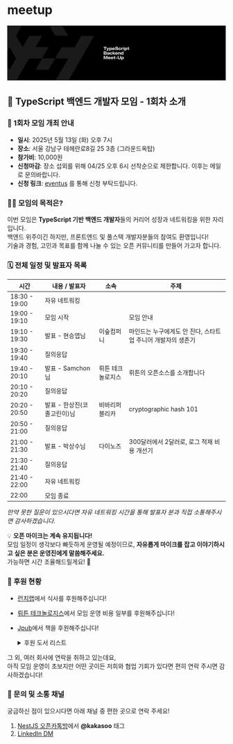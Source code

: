 # meetup

![logo](./public/logo/banner.png)

## 🧪 TypeScript 백엔드 개발자 모임 - 1회차 소개

### 🎉 1회차 모임 개최 안내

- **일시**: 2025년 5월 13일 (화) 오후 7시
- **장소**: 서울 강남구 테헤란로8길 25 3층 (그라운드옥탑)
- **참가비**: 10,000원
- **신청마감**: 장소 섭외를 위해 04/25 오후 6시 선착순으로 제한합니다. 이후는 메일로 문의바랍니다.
- **신청 링크**: [eventus](https://event-us.kr/tsbackendmeetup/event/102317) 를 통해 신청 부탁드립니다.

### 🧑‍💻 모임의 목적은?

이번 모임은 **TypeScript 기반 백엔드 개발자**들의 커리어 성장과 네트워킹을 위한 자리입니다.  
백엔드 위주이긴 하지만, 프론트엔드 및 풀스택 개발자분들의 참여도 환영입니다!  
기술과 경험, 고민과 목표를 함께 나눌 수 있는 오픈 커뮤니티를 만들어 가고자 합니다.

### 🗓️ 전체 일정 및 발표자 목록

| 시간          | 내용 / 발표자               | 소속              | 주제                                                         |
| ------------- | --------------------------- | ----------------- | ------------------------------------------------------------ |
| 18:30 - 19:00 | 자유 네트워킹               |                   |                                                              |
| 19:00 - 19:10 | 모임 시작                   |                   | 모임 안내                                                    |
| 19:10 - 19:30 | 발표 - 현승엽님             | 이숲컴퍼니        | 마인드는 누구에게도 안 진다, 스타트업 주니어 개발자의 생존기 |
| 19:30 - 19:40 | 질의응답                    |                   |                                                              |
| 19:40 - 20:10 | 발표 - Samchon님            | 뤼튼 테크놀로지스 | 뤼튼의 오픈소스를 소개합니다                                 |
| 20:10 - 20:20 | 질의응답                    |                   |                                                              |
| 20:20 - 20:50 | 발표 - 한상진(코졸고린이)님 | 비바리퍼블리카    | cryptographic hash 101                                       |
| 20:50 - 21:00 | 질의응답                    |                   |                                                              |
| 21:00 - 21:30 | 발표 - 박상수님             | 다이노즈          | 300달러에서 2달러로, 로그 적재 비용 개선기                   |
| 21:30 - 21:40 | 질의응답                    |                   |                                                              |
| 21:40 - 22:00 | 자유 네트워킹               |                   |                                                              |
| 22:00         | 모임 종료                   |                   |                                                              |

_만약 못한 질문이 있으시다면 자유 네트워킹 시간을 통해 발표자 분과 직접 소통해주시면 감사하겠습니다._

💡 **오픈 마이크는 계속 유지됩니다!**  
모임 일정이 생각보다 빠듯하게 운영될 예정이므로, **자유롭게 마이크를 잡고 이야기하시고 싶은 분은 운영진에게 말씀해주세요.**  
가능하면 시간 조율해드릴게요! 🙌

### 💖 후원 현황

- [런치랩](https://www.lunchlab.me/)에서 식사를 후원해주십니다!
- [뤼튼 테크놀로지스](https://wrtn.io/)에서 모임 운영 비용 일부를 후원해주십니다!
- [Jpub](http://jpub.tistory.com/)에서 책을 후원해주십니다!

    <details>
    <summary>후원 도서 리스트</summary>

    | 후원사 | 도서명 | 
    ---|---
    | Jpub | [헬로 Bun](https://jpub.tistory.com/468783) |
    | Jpub | [NestJS로 배우는 백엔드 프로그래밍](https://jpub.tistory.com/1352) |
    | Jpub | [대규모 리액트 웹 앱 개발](https://jpub.tistory.com/468819) |

    </details>

그 외, 여러 회사에 연락을 취하고 있는데요,  
아직 모임 운영이 초보지만 어떤 곳이든 저희와 협업 기회가 있다면 편히 연락 주시면 감사하겠습니다!

### 💬 문의 및 소통 채널

궁금하신 점이 있으시다면 아래 채널 중 편한 곳으로 연락 주세요!

1. [NestJS 오픈카톡방](https://open.kakao.com/o/ggLiN79c)에서 **@kakasoo** 태그
2. [LinkedIn DM](http://www.linkedin.com/in/kakasoo)
